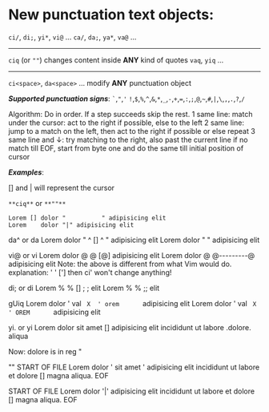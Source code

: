New punctuation text objects:
=============================

   `ci/`, `di;`, `yi*`, `vi@` ...
   `ca/`, `da;`, `ya*`, `va@` ...

   ---

   `ciq` (or `""`) changes content inside **ANY** kind of quotes
   `vaq`, `yiq` ...

   ---

   `ci<space>`, `da<space>` ... modify **ANY** punctuation object

**_Supported punctuation signs_**:
`` ` ``,`"`,`'`
`!`,`$`,`%`,`^`,`&`,`*`,`_`,`-`,`+`,`=`,`:`,`;`,`@`,`~`,`#`,`|`,`\`,`,`,`.`,`?`,`/`

Algorithm:
Do in order. If a step succeeds skip the rest.
1 same line:       match under the cursor: act to the right if possible, else to the left
2 same line:       jump to a match on the left, then act to the right if possible or else repeat
3 same line and ↓: try matching to the right, also past the current line
                   if no match till EOF, start from byte one and do the same till initial position of cursor


**_Examples_**:

[] and | will represent the cursor

`**ciq**` or `**""**`
```
Lorem [] dolor "          " adipisicing elit
Lorem    dolor "|" adipisicing elit
```

da^ or da<space>
Lorem    dolor "    ^ []  ^     " adipisicing elit
Lorem    dolor "         " adipisicing elit

vi@ or vi<space>
Lorem    dolor @        @        [@]  adipisicing elit
Lorem    dolor @        @---------@   adipisicing elit
Note: the above is different from what Vim would do.
      explanation: '    '    ['] then ci' won't change anything!

di; or di<space>
Lorem  %     %  []  ;            ; elit
Lorem  %     %      ;; elit

gUiq
Lorem    dolor  '    val `  X  ' orem       ` adipisicing elit
Lorem    dolor  '    val `  X  ' OREM       ` adipisicing elit

yi. or yi<space>
Lorem    dolor  sit amet  []   adipisicing elit
incididunt ut labore .dolore. aliqua

Now: dolore is in reg "

""
START OF FILE
Lorem    dolor  ' sit amet     '  adipisicing elit
incididunt ut labore et dolore [] magna aliqua.
EOF

START OF FILE
Lorem    dolor  '|'  adipisicing elit
incididunt ut labore et dolore [] magna aliqua.
EOF

